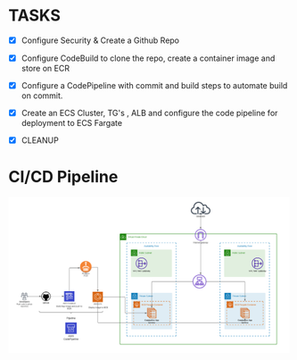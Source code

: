 # TASKS

- [x] Configure Security & Create a Github Repo
- [x] Configure CodeBuild to clone the repo, create a container image and store on ECR
- [x] Configure a CodePipeline with commit and build steps to automate build on commit.
- [x] Create an ECS Cluster, TG's , ALB and configure the code pipeline for deployment to ECS Fargate
- [x] CLEANUP


# CI/CD Pipeline

![CI/CD Pipeline](https://github.com/MateSousa/learn-labs/blob/master/codepipeline/Catpipeline.png)

